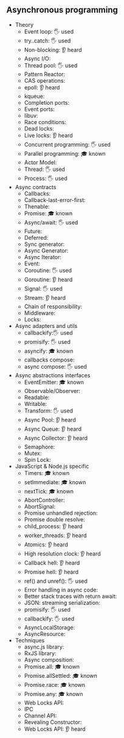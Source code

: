 ## Asynchronous programming

- Theory
  - Event loop: 🖐️ used
  - try..catch: 🖐️ used
  - Non-blocking: 👂 heard
  - Async I/O:
  - Thread pool: 🖐️ used
  - Pattern Reactor:
  - CAS operations:
  - epoll: 👂 heard
  - kqueue:
  - Completion ports:
  - Event ports:
  - libuv:
  - Race conditions:
  - Dead locks:
  - Live locks: 👂 heard
  - Concurrent programming: 🖐️ used
  - Parallel programming: 🎓 known
  - Actor Model:
  - Thread: 🖐️ used
  - Process: 🖐️ used
- Async contracts
  - Callbacks:
  - Callback-last-error-first:
  - Thenable:
  - Promise: 🎓 known
  - Async/await: 🖐️ used
  - Future:
  - Deferred:
  - Sync generator:
  - Async Generator:
  - Async Iterator:
  - Event:
  - Coroutine: 🖐️ used
  - Goroutine: 👂 heard
  - Signal: 🖐️ used
  - Stream: 👂 heard
  - Chain of responsibility:
  - Middleware:
  - Locks:
- Async adapters and utils
  - callbackify:🖐️ used
  - promisify: 🖐️ used
  - asyncify: 🎓 known
  - callbacks compose: 
  - async compose: 🖐️ used
- Async abstractions interfaces
  - EventEmitter: 🎓 known
  - Observable/Observer:
  - Readable:
  - Writable:
  - Transform: 🖐️ used
  - Async Pool: 👂 heard
  - Async Queue: 👂 heard
  - Async Collector: 👂 heard
  - Semaphore:
  - Mutex:
  - Spin Lock:
- JavaScript & Node.js specific
  - Timers: 🎓 known
  - setImmediate: 🎓 known
  - nextTick: 🎓 known
  - AbortController:
  - AbortSignal:
  - Promise unhandled rejection:
  - Promise double resolve:
  - child_process: 👂 heard
  - worker_threads: 👂 heard
  - Atomics: 👂 heard
  - High resolution clock: 👂 heard
  - Callback hell: 👂 heard
  - Promise hell: 👂 heard
  - ref() and unref(): 🖐️ used
  - Error handling in async code:
  - Better stack traces with return await:
  - JSON: streaming serialization:
  - promisify: 🖐️ used
  - callbackify: 🖐️ used 
  - AsyncLocalStorage:
  - AsyncResource:
- Techniques
  - async.js library:
  - RxJS library:
  - Async composition:
  - Promise.all: 🎓 known
  - Promise.allSettled: 🎓 known
  - Promise.race: 🎓 known
  - Promise.any: 🎓 known
  - Web Locks API:
  - IPC
  - Channel API:
  - Revealing Constructor:
  - Web Locks API: 👂 heard
